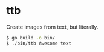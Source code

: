 # ttb

Create images from text, but literally.

```sh
$ go build -o bin/
$ ./bin/ttb Awesome text
```
